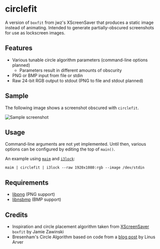 # circlefit
A version of `boxfit` from jwz's XScreenSaver that produces a static image instead of animating.
Intended to generate partially-obscured screenshots for use as lockscreen images.

## Features
* Various tunable circle algorithm parameters (command-line options planned)
  * Parameters result in different amounts of obscurity
* PNG or BMP input from file or stdin
* Raw 24-bit RGB output to stdout (PNG to file and stdout planned)

## Sample
The following image shows a screenshot obscured with `circlefit`.

![Sample screenshot](https://i.imgur.com/OKxVMJZ.png)

## Usage
Command-line arguments are not yet implemented. Until then, various options can be configured by editing the top of `main()`.

An example using [`maim`](https://github.com/naelstrof/maim) and [`i3lock`](https://github.com/i3/i3lock):
```
maim | circlefit | i3lock --raw 1920x1080:rgb --image /dev/stdin
```

## Requirements
* [libpng](http://www.libpng.org/pub/png/libpng.html) (PNG support)
* [libnsbmp](https://www.netsurf-browser.org/projects/libnsbmp/) (BMP support)

## Credits
* Inspiration and circle placement algorithm taken from [XScreenSaver](https://www.jwz.org/xscreensaver/) `boxfit` by Jamie Zawinski
* Bresenham's Circle Algorithm based on code from a [blog post](https://funloop.org/post/2021-03-15-bresenham-circle-drawing-algorithm.html) by Linus Arver
